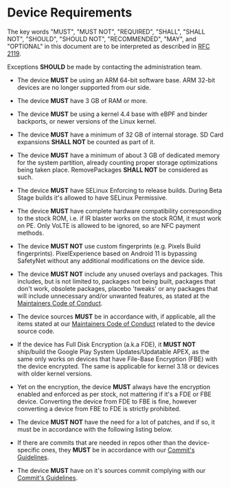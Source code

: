 # Device Requirements

The key words "MUST", "MUST NOT", "REQUIRED", "SHALL", "SHALL NOT", "SHOULD", "SHOULD NOT", "RECOMMENDED",  "MAY", and "OPTIONAL" in this document are to be interpreted as described in [RFC 2119](https://tools.ietf.org/html/rfc2119).

Exceptions **SHOULD** be made by contacting the administration team.

- The device **MUST** be using an ARM 64-bit software base. ARM 32-bit devices are no longer supported from our side.

- The device **MUST** have 3 GB of RAM or more.

- The device **MUST** be using a kernel 4.4 base with eBPF and binder backports, or newer versions of the Linux kernel.

- The device **MUST** have a minimum of 32 GB of internal storage. SD Card expansions **SHALL NOT** be counted as part of it.

- The device **MUST** have a minimum of about 3 GB of dedicated memory for the system partition, already counting proper storage optimizations being taken place. RemovePackages **SHALL NOT** be considered as such.

- The device **MUST** have SELinux Enforcing to release builds. During Beta Stage builds it's allowed to have SELinux Permissive.

- The device **MUST** have complete hardware compatibility corresponding to the stock ROM, i.e. if IR blaster works on the stock ROM, it must work on PE. Only VoLTE is allowed to be ignored, so are NFC payment methods.

- The device **MUST NOT** use custom fingerprints (e.g. Pixels Build fingerprints). PixelExperience based on Android 11 is bypassing SafetyNet without any additional modifications on the device side.

- The device **MUST NOT** include any unused overlays and packages. This includes, but is not limited to, packages not being built, packages that don't work, obsolete packages, placebo 'tweaks' or any packages that will include unnecessary and/or unwanted features, as stated at the [Maintainers Code of Conduct](https://github.com/PixelExperience/docs/blob/master/maintainers_code_of_conduct.md).

- The device sources **MUST** be in accordance with, if applicable, all the items stated at our [Maintainers Code of Conduct](https://github.com/PixelExperience/docs/blob/master/maintainers_code_of_conduct.md) related to the device source code.

- If the device has Full Disk Encryption (a.k.a FDE), it **MUST NOT** ship/build the Google Play System Updates/Updatable APEX, as the same only works on devices that have File-Base Encryption (FBE) with the device encrypted. The same is applicable for kernel 3.18 or devices with older kernel versions.

- Yet on the encryption, the device **MUST** always have the encryption enabled and enforced as per stock, not mattering if it's a FDE or FBE device. Converting the device from FDE to FBE is fine, however converting a device from FBE to FDE is strictly prohibited.

- The device **MUST NOT** have the need for a lot of patches, and if so, it must be in accordance with the following listing below.

- If there are commits that are needed in repos other than the device-specific ones, they **MUST** be in accordance with our [Commit's Guidelines](https://github.com/PixelExperience/docs/blob/master/commits_guidelines.md).

- The device **MUST** have on it's sources commit complying with our [Commit's Guidelines](https://github.com/PixelExperience/docs/blob/master/commits_guidelines.md).
